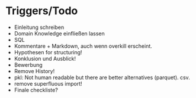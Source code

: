 # Triggers/Todo

- Einleitung schreiben
- Domain Knowledge einfließen lassen
- SQL
- Kommentare + Markdown, auch wenn overkill erscheint.
- Hypothesen for structuring!
- Konklusion und Ausblick!
- Bewerbung
- Remove History!
- pkl: Not human readable but there are better alternatives (parquet). csv.
- remove superfluous import!
- Finale checkliste?
